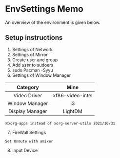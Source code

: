 # EnvSettings Memo
An overview of the environment is given below.

## Setup instructions
1. Settings of Network
2. Settings of Mirror
3. Create user and group
4. Add _user_ to sudoers
5. sudo Pacman -Syyu
6. Settings of Window Manager

| Category | Mine |
|:-:|:-:|
| Video Driver | xf86-video-intel |
| Window Manager | i3 |
| Display Manager | LightDM |

```※xorg-apps instead of xorg-server-utils 2021/10/31```

7. FireWall Settings

```Set Unmute with amixer```

8. Input Device
